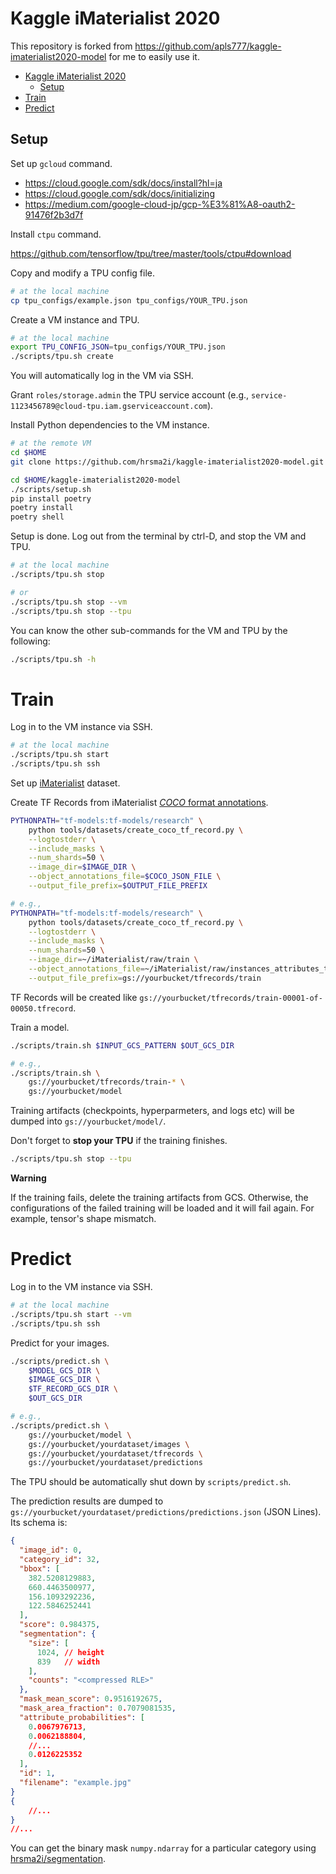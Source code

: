 # Kaggle iMaterialist 2020

This repository is forked from https://github.com/apls777/kaggle-imaterialist2020-model for me to easily use it.

<!-- TOC -->

- [Kaggle iMaterialist 2020](#kaggle-imaterialist-2020)
    - [Setup](#setup)
- [Train](#train)
- [Predict](#predict)

<!-- /TOC -->

## Setup

Set up `gcloud` command.

- https://cloud.google.com/sdk/docs/install?hl=ja
- https://cloud.google.com/sdk/docs/initializing
- https://medium.com/google-cloud-jp/gcp-%E3%81%A8-oauth2-91476f2b3d7f

Install `ctpu` command.

https://github.com/tensorflow/tpu/tree/master/tools/ctpu#download


Copy and modify a TPU config file.

```sh
# at the local machine
cp tpu_configs/example.json tpu_configs/YOUR_TPU.json
```


Create a VM instance and TPU.

```sh
# at the local machine
export TPU_CONFIG_JSON=tpu_configs/YOUR_TPU.json
./scripts/tpu.sh create
```

You will automatically log in the VM via SSH.

Grant `roles/storage.admin` the TPU service account (e.g., `service-1123456789@cloud-tpu.iam.gserviceaccount.com`).

Install Python dependencies to the VM instance.

```sh
# at the remote VM
cd $HOME
git clone https://github.com/hrsma2i/kaggle-imaterialist2020-model.git

cd $HOME/kaggle-imaterialist2020-model
./scripts/setup.sh
pip install poetry
poetry install
poetry shell
```

Setup is done. Log out from the terminal by ctrl-D, and stop the VM and TPU.

```bash
# at the local machine
./scripts/tpu.sh stop

# or
./scripts/tpu.sh stop --vm
./scripts/tpu.sh stop --tpu
```

You can know the other sub-commands for the VM and TPU by the following:

```sh
./scripts/tpu.sh -h
```


# Train

Log in to the VM instance via SSH.

```sh
# at the local machine
./scripts/tpu.sh start
./scripts/tpu.sh ssh
```

Set up [iMaterialist](https://github.com/hrsma2i/dataset-iMaterialist) dataset.

Create TF Records from iMaterialist [*COCO* format annotations](https://github.com/cvdfoundation/fashionpedia#annotations).

```sh
PYTHONPATH="tf-models:tf-models/research" \
    python tools/datasets/create_coco_tf_record.py \
    --logtostderr \
    --include_masks \
    --num_shards=50 \
    --image_dir=$IMAGE_DIR \
    --object_annotations_file=$COCO_JSON_FILE \
    --output_file_prefix=$OUTPUT_FILE_PREFIX

# e.g.,
PYTHONPATH="tf-models:tf-models/research" \
    python tools/datasets/create_coco_tf_record.py \
    --logtostderr \
    --include_masks \
    --num_shards=50 \
    --image_dir=~/iMaterialist/raw/train \
    --object_annotations_file=~/iMaterialist/raw/instances_attributes_train2020.json \
    --output_file_prefix=gs://yourbucket/tfrecords/train
```

TF Records will be created like `gs://yourbucket/tfrecords/train-00001-of-00050.tfrecord`.

Train a model.

```sh
./scripts/train.sh $INPUT_GCS_PATTERN $OUT_GCS_DIR

# e.g.,
./scripts/train.sh \
    gs://yourbucket/tfrecords/train-* \
    gs://yourbucket/model
```

Training artifacts (checkpoints, hyperparmeters, and logs etc) will be dumped into `gs://yourbucket/model/`.

Don't forget to **stop your TPU** if the training finishes.

```sh
./scripts/tpu.sh stop --tpu
```

**Warning**

If the training fails, delete the training artifacts from GCS. Otherwise, the configurations of the failed training will be loaded and it will fail again. For example, tensor's shape mismatch.

# Predict

Log in to the VM instance via SSH.

```sh
# at the local machine
./scripts/tpu.sh start --vm
./scripts/tpu.sh ssh
```


Predict for your images.

```sh
./scripts/predict.sh \
    $MODEL_GCS_DIR \
    $IMAGE_GCS_DIR \
    $TF_RECORD_GCS_DIR \
    $OUT_GCS_DIR

# e.g.,
./scripts/predict.sh \
    gs://yourbucket/model \
    gs://yourbucket/yourdataset/images \
    gs://yourbucket/yourdataset/tfrecords \
    gs://yourbucket/yourdataset/predictions
```

The TPU should be automatically shut down by `scripts/predict.sh`.

The prediction results are dumped to `gs://yourbucket/yourdataset/predictions/predictions.json` (JSON Lines).
Its schema is:

```json
{
  "image_id": 0,
  "category_id": 32,
  "bbox": [
    382.5208129883,
    660.4463500977,
    156.1093292236,
    122.5846252441
  ],
  "score": 0.984375,
  "segmentation": {
    "size": [
      1024, // height
      839   // width
    ],
    "counts": "<compressed RLE>"
  },
  "mask_mean_score": 0.9516192675,
  "mask_area_fraction": 0.7079081535,
  "attribute_probabilities": [
    0.0067976713,
    0.0062188804,
    //...
    0.0126225352
  ],
  "id": 1,
  "filename": "example.jpg"
}
{
    //...
}
//...
```

You can get the binary mask `numpy.ndarray` for a particular category using [hrsma2i/segmentation](https://github.com/hrsma2i/segmentation#coco-rle--numpyndarray).
